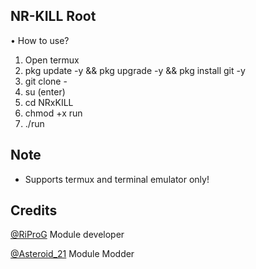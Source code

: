 ## NR-KILL Root

 • How to use?
 
 1. Open termux
 2. pkg update -y && pkg upgrade -y && pkg install git -y
 3. git clone -
 4. su (enter)
 5. cd NRxKILL
 6. chmod +x run
 7. ./run
 
 
## Note

- Supports termux and terminal emulator only!
 
## Credits

[@RiProG](https://t.me/RiProG) Module developer

[@Asteroid_21](https://t.me/Asteroid_21) Module Modder